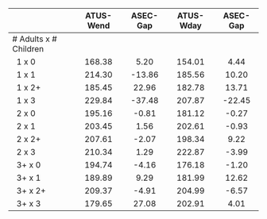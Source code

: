
|                      |    ATUS-Wend |     ASEC-Gap |    ATUS-Wday |     ASEC-Gap |
| -------------------- | :----------: | :----------: | :----------: | :----------: |
| # Adults x # Children |              |              |              |              |
| &nbsp;&nbsp;1 x 0    |       168.38 |         5.20 |       154.01 |         4.44 |
| &nbsp;&nbsp;1 x 1    |       214.30 |       -13.86 |       185.56 |        10.20 |
| &nbsp;&nbsp;1 x 2+   |       185.45 |        22.96 |       182.78 |        13.71 |
| &nbsp;&nbsp;1 x 3    |       229.84 |       -37.48 |       207.87 |       -22.45 |
| &nbsp;&nbsp;2 x 0    |       195.16 |        -0.81 |       181.12 |        -0.27 |
| &nbsp;&nbsp;2 x 1    |       203.45 |         1.56 |       202.61 |        -0.93 |
| &nbsp;&nbsp;2 x 2+   |       207.61 |        -2.07 |       198.34 |         9.22 |
| &nbsp;&nbsp;2 x 3    |       210.34 |         1.29 |       222.87 |        -3.99 |
| &nbsp;&nbsp;3+ x 0   |       194.74 |        -4.16 |       176.18 |        -1.20 |
| &nbsp;&nbsp;3+ x 1   |       189.89 |         9.29 |       181.99 |        12.62 |
| &nbsp;&nbsp;3+ x 2+  |       209.37 |        -4.91 |       204.99 |        -6.57 |
| &nbsp;&nbsp;3+ x 3   |       179.65 |        27.08 |       202.91 |         4.01 |

